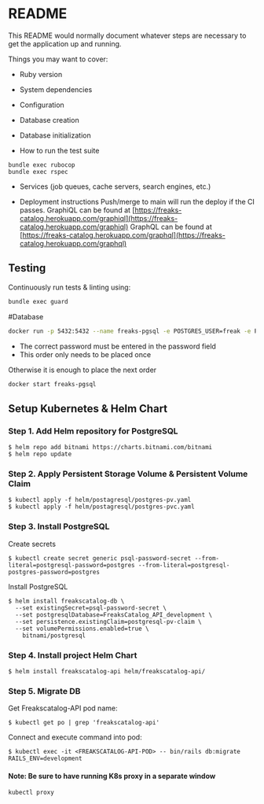 # README

This README would normally document whatever steps are necessary to get the
application up and running.

Things you may want to cover:

* Ruby version

* System dependencies

* Configuration

* Database creation

* Database initialization

* How to run the test suite
```
bundle exec rubocop
bundle exec rspec
```

* Services (job queues, cache servers, search engines, etc.)

* Deployment instructions
Push/merge to main will run the deploy if the CI passes.
GraphiQL can be found at [https://freaks-catalog.herokuapp.com/graphiql](https://freaks-catalog.herokuapp.com/graphiql)
GraphQL can be found at [https://freaks-catalog.herokuapp.com/graphql](https://freaks-catalog.herokuapp.com/graphql)

## Testing

Continuously run tests & linting using:

```bash
bundle exec guard
```
#Database

```bash
docker run -p 5432:5432 --name freaks-pgsql -e POSTGRES_USER=freak -e POSTGRES_PASSWORD=password -e POSTGRES_DB=freakscatalog -d postgres:13.1-alpine
```

* The correct password must be entered in the password field
* This order only needs to be placed once


Otherwise it is enough to place the next order


```bash
docker start freaks-pgsql
```

## Setup Kubernetes & Helm Chart

### Step 1. Add Helm repository for PostgreSQL
```
$ helm repo add bitnami https://charts.bitnami.com/bitnami
$ helm repo update
```

### Step 2. Apply Persistent Storage Volume & Persistent Volume Claim

```
$ kubectl apply -f helm/postagresql/postgres-pv.yaml
$ kubectl apply -f helm/postagresql/postgres-pvc.yaml
```

### Step 3. Install PostgreSQL
Create secrets
```
$ kubectl create secret generic psql-password-secret --from-literal=postgresql-password=postgres --from-literal=postgresql-postgres-password=postgres
```
Install PostgreSQL
```
$ helm install freakscatalog-db \
  --set existingSecret=psql-password-secret \
  --set postgresqlDatabase=FreaksCatalog_API_development \
  --set persistence.existingClaim=postgresql-pv-claim \
  --set volumePermissions.enabled=true \
    bitnami/postgresql
```

### Step 4. Install project Helm Chart
```
$ helm install freakscatalog-api helm/freakscatalog-api/
```
### Step 5. Migrate DB
Get Freakscatalog-API pod name:
```
$ kubectl get po | grep 'freakscatalog-api'
```

Connect and execute command into pod:
``` 
$ kubectl exec -it <FREAKSCATALOG-API-POD> -- bin/rails db:migrate RAILS_ENV=development
```

#### Note: Be sure to have running K8s proxy in a separate window
```
kubectl proxy
```
